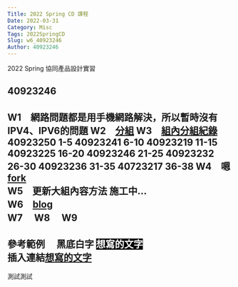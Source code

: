 ```yaml
---
Title: 2022 Spring CD 課程
Date: 2022-03-31
Category: Misc
Tags: 2022SpringCD
Slug: w6_40923246
Author: 40923246
---
```


2022 Spring 協同產品設計實習

<!-- PELICAN_END_SUMMARY -->

40923246
----
W1　網路問題都是用手機網路解決，所以暫時沒有IPV4、IPV6的問題
W2　<a href=https://40923246.github.io/cd2022/content/%E5%88%86%E7%B5%84.html>分組</a>
W3　<a href=https://40923246.github.io/cd2022/content/%E7%B5%84%E5%85%A7%E5%88%86%E7%B5%84%E7%B4%80%E9%8C%84.html>組內分組紀錄</a>
40923250 1-5
40923241 6-10
40923219 11-15
40923225 16-20
40923246 21-25
40923232 26-30
40923236 31-35
40723217 36-38
W4　嗯<a href=https://github.com/40923246/cd2022bg6>fork</a>  
W5　更新大組內容方法
施工中...  
W6　<a href=https://40923246.github.io/cd2022/blog/index.html>blog</a>  
W7　
W8　
W9
----
參考範例　
黑底白字 <span style="color: #ffffff;"><span style="background-color: #000000;">想寫的文字</span></span>  
插入連結<a href=https://mde.tw/>想寫的文字</a>  
----
測試測試